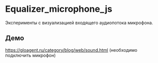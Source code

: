 # Equalizer_microphone_js
Эксперименты с визуализацией входящего аудиопотока микрофона.
## Демо
https://gloagent.ru/category/blog/web/sound.html (необходимо подключить микрофон)
